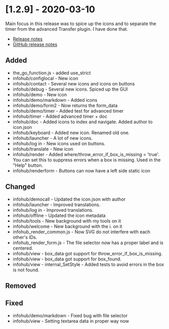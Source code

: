 # [1.2.9] - 2020-03-10
Main focus in this release was to spice up the icons and to separate the timer from the advanced Transfer plugin. I have done that.

* [Release notes](main,release_v1_v1v2_v1v2v9)
* [GitHub release notes](https://github.com/peterlembke/infohub/releases/tag/v1.2.9)

## Added
- the_go_function.js - added use_strict
- infohub/configlocal - New icon
- infohub/contact - Several new icons and icons on buttons
- infohub/debug - Several new icons. Spiced up the GUI
- infohub/demo - New icon
- infohub/demo/markdown - Added icons 
- infohub/demo/form2 - Now returns the form_data
- infohub/demo/timer - Added test for advanced timer
- infohub/timer - Added advanced timer + doc
- infohub/doc - Added icons to index and navigate. Added author to icon.json
- infohub/keyboard - Added new icon. Renamed old one.
- infohub/launcher - A lot of new icons.
- infohub/log in - New icons used on buttons.
- infohub/translate - New icon
- infohub/render - Added where/throw_error_if_box_is_missing = 'true'. You can set this to suppress errors when a box is missing. Used in the "Help" button.
- infohub/renderform - Buttons can now have a left side static icon

## Changed
- infohub/democall - Updated the icon.json with author
- infohub/launcher - Improved translations.
- infohub/log in - Improved translations.
- infohub/offline - Updated the icon metadata
- infohub/tools - New background with my tools on it
- infohub/welcome - New background with the i. on it
- infohub_render_common.js - Now SVG do not interfere with each other's IDs.
- infohub_render_form.js - The file selector now has a proper label and is centered.
- infohub/view - box_data got support for throw_error_if_box_is_missing.
- infohub/view - box_data got support for box_found.
- infohub/view - internal_SetStyle - Added tests to avoid errors in the box is not found.

## Removed

## Fixed
- infohub/demo/markdown - Fixed bug with file selector 
- infohub/view - Setting textarea data in proper way now 
